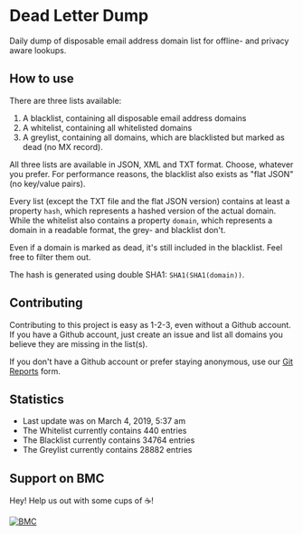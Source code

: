 Dead Letter Dump
================

Daily dump of disposable email address domain list for offline- and privacy aware lookups.

How to use
-------------

There are three lists available:

1. A blacklist, containing all disposable email address domains
2. A whitelist, containing all whitelisted domains
3. A greylist, containing all domains, which are blacklisted but marked as dead (no MX record).

All three lists are available in JSON, XML and TXT format. Choose, whatever you prefer. For performance reasons, the blacklist also exists as "flat JSON" (no key/value pairs).

Every list (except the TXT file and the flat JSON version) contains at least a property `hash`, which represents a hashed version of the actual domain. While the whitelist also contains a property `domain`, which represents a domain in a readable format, the grey- and blacklist don't.

Even if a domain is marked as dead, it's still included in the blacklist. Feel free to filter them out.

The hash is generated using double SHA1: `SHA1(SHA1(domain))`.

Contributing
-------------

Contributing to this project is easy as 1-2-3, even without a Github account. If you have a Github account, just create an issue and list all domains you believe they are missing in the list(s).

If you don't have a Github account or prefer staying anonymous, use our [Git Reports](https://gitreports.com/issue/SoftCreatR/dead-letter-dump) form.

Statistics
-------------

- Last update was on March 4, 2019, 5:37 am
- The Whitelist currently contains 440 entries
- The Blacklist currently contains 34764 entries
- The Greylist currently contains 28882 entries

## Support on BMC
Hey! Help us out with some cups of :coffee:!

[![BMC](https://www.buymeacoffee.com/assets/img/guidelines/download-assets-sm-2.svg)](https://www.buymeacoff.ee/softcreatr)
